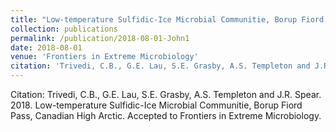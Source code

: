 ```yaml
---
title: "Low-temperature Sulfidic-Ice Microbial Communitie, Borup Fiord Pass, Canadian High Arctic"
collection: publications
permalink: /publication/2018-08-01-John1
date: 2018-08-01
venue: 'Frontiers in Extreme Microbiology'
citation: 'Trivedi, C.B., G.E. Lau, S.E. Grasby, A.S. Templeton and J.R. Spear.  2018.  Low-temperature Sulfidic-Ice Microbial Communitie, Borup Fiord Pass, Canadian High Arctic.  Accepted to Frontiers in Extreme Microbiology.'
---
```

Citation: Trivedi, C.B., G.E. Lau, S.E. Grasby, A.S. Templeton and J.R. Spear.  2018.  Low-temperature Sulfidic-Ice Microbial Communitie, Borup Fiord Pass, Canadian High Arctic.  Accepted to Frontiers in Extreme Microbiology.